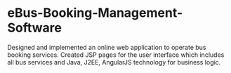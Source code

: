 # eBus-Booking-Management-Software
Designed and implemented an online web application to operate bus booking services. Created JSP pages for the user interface which includes all bus services and Java, J2EE, AngularJS technology for business logic.

